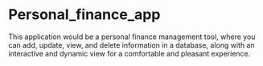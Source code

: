 # Personal_finance_app
This application would be a personal finance management tool, where you can add, update, view, and delete information in a database, along with an interactive and dynamic view for a comfortable and pleasant experience.
